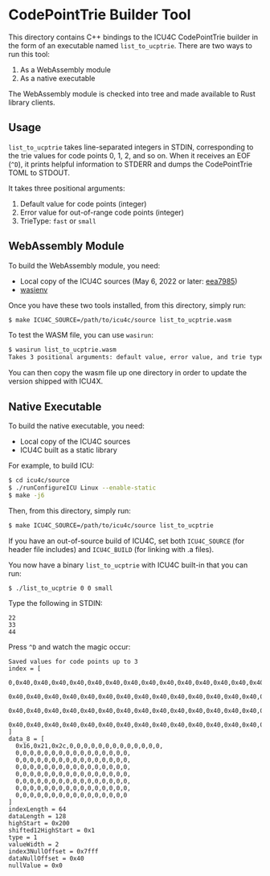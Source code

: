 # CodePointTrie Builder Tool

This directory contains C++ bindings to the ICU4C CodePointTrie builder in the form of an executable named `list_to_ucptrie`. There are two ways to run this tool:

1. As a WebAssembly module
2. As a native executable

The WebAssembly module is checked into tree and made available to Rust library clients.

## Usage

`list_to_ucptrie` takes line-separated integers in STDIN, corresponding to the trie values for code points 0, 1, 2, and so on. When it receives an EOF (`^D`), it prints helpful information to STDERR and dumps the CodePointTrie TOML to STDOUT.

It takes three positional arguments:

1. Default value for code points (integer)
2. Error value for out-of-range code points (integer)
3. TrieType: `fast` or `small`

## WebAssembly Module

To build the WebAssembly module, you need:

- Local copy of the ICU4C sources (May 6, 2022 or later: [eea7985](https://github.com/unicode-org/icu/commit/eea7985e5a7108d00f1224ed36f0220fa9441cdc))
- [wasienv](https://github.com/wasienv/wasienv)

Once you have these two tools installed, from this directory, simply run:

```bash
$ make ICU4C_SOURCE=/path/to/icu4c/source list_to_ucptrie.wasm
```

To test the WASM file, you can use `wasirun`:

```bash
$ wasirun list_to_ucptrie.wasm
Takes 3 positional arguments: default value, error value, and trie type
```

You can then copy the wasm file up one directory in order to update the version shipped with ICU4X.

## Native Executable

To build the native executable, you need:

- Local copy of the ICU4C sources
- ICU4C built as a static library

For example, to build ICU:

```bash
$ cd icu4c/source
$ ./runConfigureICU Linux --enable-static
$ make -j6
```

Then, from this directory, simply run:

```bash
$ make ICU4C_SOURCE=/path/to/icu4c/source list_to_ucptrie
```

If you have an out-of-source build of ICU4C, set both `ICU4C_SOURCE` (for header file includes) and `ICU4C_BUILD` (for linking with .a files).

You now have a binary `list_to_ucptrie` with ICU4C built-in that you can run:

```bash
$ ./list_to_ucptrie 0 0 small
```

Type the following in STDIN:

```
22
33
44
```

Press `^D` and watch the magic occur:

```
Saved values for code points up to 3
index = [
  0,0x40,0x40,0x40,0x40,0x40,0x40,0x40,0x40,0x40,0x40,0x40,0x40,0x40,0x40,0x40,
  0x40,0x40,0x40,0x40,0x40,0x40,0x40,0x40,0x40,0x40,0x40,0x40,0x40,0x40,0x40,0x40,
  0x40,0x40,0x40,0x40,0x40,0x40,0x40,0x40,0x40,0x40,0x40,0x40,0x40,0x40,0x40,0x40,
  0x40,0x40,0x40,0x40,0x40,0x40,0x40,0x40,0x40,0x40,0x40,0x40,0x40,0x40,0x40,0x40
]
data_8 = [
  0x16,0x21,0x2c,0,0,0,0,0,0,0,0,0,0,0,0,0,
  0,0,0,0,0,0,0,0,0,0,0,0,0,0,0,0,
  0,0,0,0,0,0,0,0,0,0,0,0,0,0,0,0,
  0,0,0,0,0,0,0,0,0,0,0,0,0,0,0,0,
  0,0,0,0,0,0,0,0,0,0,0,0,0,0,0,0,
  0,0,0,0,0,0,0,0,0,0,0,0,0,0,0,0,
  0,0,0,0,0,0,0,0,0,0,0,0,0,0,0,0,
  0,0,0,0,0,0,0,0,0,0,0,0,0,0,0,0
]
indexLength = 64
dataLength = 128
highStart = 0x200
shifted12HighStart = 0x1
type = 1
valueWidth = 2
index3NullOffset = 0x7fff
dataNullOffset = 0x40
nullValue = 0x0
```
